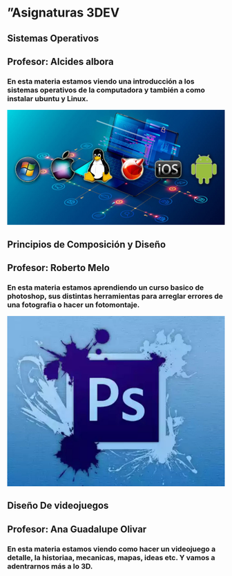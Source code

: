 # ”Asignaturas 3DEV

## Sistemas Operativos 

## Profesor: Alcides albora 

### En esta materia estamos viendo una introducción a los sistemas operativos de la computadora y también a como instalar ubuntu y Linux.

![Imagen-Sistemas-operativos](../Assets/Sistemas%20operativos.jpg)


## Principios de Composición y Diseño 

## Profesor: Roberto Melo 

### En esta materia estamos aprendiendo un curso basico de photoshop, sus distintas herramientas para arreglar errores de una fotografia o hacer un fotomontaje.

![Imagen-comp-y-Diseño](../Assets/Principios%20de%20composición%20y%20diseño.jpg)

## Diseño De videojuegos

## Profesor: Ana Guadalupe Olivar

### En esta materia estamos viendo como hacer un videojuego a detalle, la historiaa, mecanicas, mapas, ideas etc. Y vamos a adentrarnos más a lo 3D.


